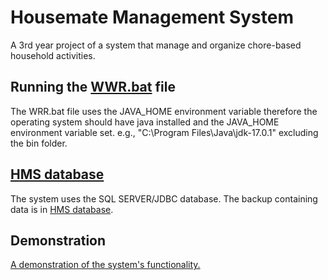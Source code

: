 # Housemate Management System
A 3rd year project of a system that manage and organize chore-based household activities.

## Running the [WWR.bat](/out/artifacts/WRR_jar/WRR.bat) file
The WRR.bat file uses the JAVA_HOME environment variable therefore the operating system should have java installed and the JAVA_HOME environment variable set. e.g., "C:\Program Files\Java\jdk-17.0.1" excluding the bin folder.

## [HMS database](/database/HMS)
The system uses the SQL SERVER/JDBC database. The backup containing data is in [HMS database](/database).

## Demonstration
[A demonstration of the system's functionality.](https://youtu.be/PQpv2Fro_6s)
